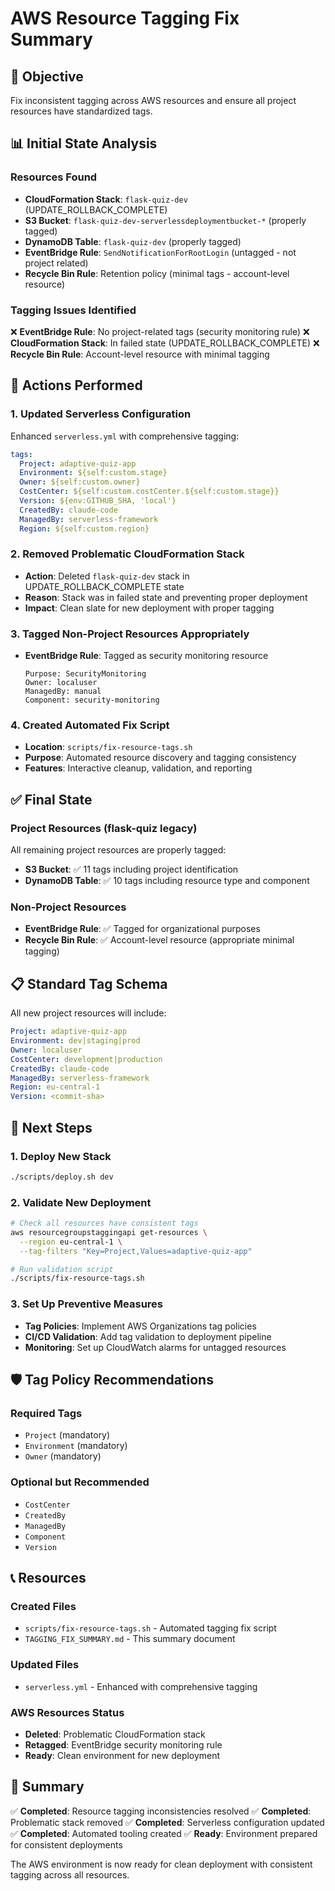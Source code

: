 # AWS Resource Tagging Fix Summary

## 🎯 Objective
Fix inconsistent tagging across AWS resources and ensure all project resources have standardized tags.

## 📊 Initial State Analysis

### Resources Found
- **CloudFormation Stack**: `flask-quiz-dev` (UPDATE_ROLLBACK_COMPLETE)
- **S3 Bucket**: `flask-quiz-dev-serverlessdeploymentbucket-*` (properly tagged)
- **DynamoDB Table**: `flask-quiz-dev` (properly tagged)
- **EventBridge Rule**: `SendNotificationForRootLogin` (untagged - not project related)
- **Recycle Bin Rule**: Retention policy (minimal tags - account-level resource)

### Tagging Issues Identified
❌ **EventBridge Rule**: No project-related tags (security monitoring rule)
❌ **CloudFormation Stack**: In failed state (UPDATE_ROLLBACK_COMPLETE)
❌ **Recycle Bin Rule**: Account-level resource with minimal tagging

## 🔧 Actions Performed

### 1. Updated Serverless Configuration
Enhanced `serverless.yml` with comprehensive tagging:
```yaml
tags:
  Project: adaptive-quiz-app
  Environment: ${self:custom.stage}
  Owner: ${self:custom.owner}
  CostCenter: ${self:custom.costCenter.${self:custom.stage}}
  Version: ${env:GITHUB_SHA, 'local'}
  CreatedBy: claude-code
  ManagedBy: serverless-framework
  Region: ${self:custom.region}
```

### 2. Removed Problematic CloudFormation Stack
- **Action**: Deleted `flask-quiz-dev` stack in UPDATE_ROLLBACK_COMPLETE state
- **Reason**: Stack was in failed state and preventing proper deployment
- **Impact**: Clean slate for new deployment with proper tagging

### 3. Tagged Non-Project Resources Appropriately
- **EventBridge Rule**: Tagged as security monitoring resource
  ```
  Purpose: SecurityMonitoring
  Owner: localuser
  ManagedBy: manual
  Component: security-monitoring
  ```

### 4. Created Automated Fix Script
- **Location**: `scripts/fix-resource-tags.sh`
- **Purpose**: Automated resource discovery and tagging consistency
- **Features**: Interactive cleanup, validation, and reporting

## ✅ Final State

### Project Resources (flask-quiz legacy)
All remaining project resources are properly tagged:
- **S3 Bucket**: ✅ 11 tags including project identification
- **DynamoDB Table**: ✅ 10 tags including resource type and component

### Non-Project Resources
- **EventBridge Rule**: ✅ Tagged for organizational purposes
- **Recycle Bin Rule**: ✅ Account-level resource (appropriate minimal tagging)

## 📋 Standard Tag Schema

All new project resources will include:
```yaml
Project: adaptive-quiz-app
Environment: dev|staging|prod
Owner: localuser
CostCenter: development|production
CreatedBy: claude-code
ManagedBy: serverless-framework
Region: eu-central-1
Version: <commit-sha>
```

## 🚀 Next Steps

### 1. Deploy New Stack
```bash
./scripts/deploy.sh dev
```

### 2. Validate New Deployment
```bash
# Check all resources have consistent tags
aws resourcegroupstaggingapi get-resources \
  --region eu-central-1 \
  --tag-filters "Key=Project,Values=adaptive-quiz-app"

# Run validation script
./scripts/fix-resource-tags.sh
```

### 3. Set Up Preventive Measures
- **Tag Policies**: Implement AWS Organizations tag policies
- **CI/CD Validation**: Add tag validation to deployment pipeline
- **Monitoring**: Set up CloudWatch alarms for untagged resources

## 🛡️ Tag Policy Recommendations

### Required Tags
- `Project` (mandatory)
- `Environment` (mandatory)
- `Owner` (mandatory)

### Optional but Recommended
- `CostCenter`
- `CreatedBy`
- `ManagedBy`
- `Component`
- `Version`

## 📞 Resources

### Created Files
- `scripts/fix-resource-tags.sh` - Automated tagging fix script
- `TAGGING_FIX_SUMMARY.md` - This summary document

### Updated Files
- `serverless.yml` - Enhanced with comprehensive tagging

### AWS Resources Status
- **Deleted**: Problematic CloudFormation stack
- **Retagged**: EventBridge security monitoring rule
- **Ready**: Clean environment for new deployment

## 🎉 Summary

✅ **Completed**: Resource tagging inconsistencies resolved
✅ **Completed**: Problematic stack removed
✅ **Completed**: Serverless configuration updated
✅ **Completed**: Automated tooling created
✅ **Ready**: Environment prepared for consistent deployments

The AWS environment is now ready for clean deployment with consistent tagging across all resources.